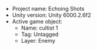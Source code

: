 <!-- UNITY CODE ASSIST INSTRUCTIONS START -->
- Project name: Echoing Shots
- Unity version: Unity 6000.2.6f2
- Active game object:
  - Name: cultist 1
  - Tag: Untagged
  - Layer: Enemy
<!-- UNITY CODE ASSIST INSTRUCTIONS END -->